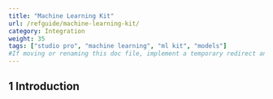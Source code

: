 ```yaml
---
title: "Machine Learning Kit"
url: /refguide/machine-learning-kit/
category: Integration
weight: 35
tags: ["studio pro", "machine learning", "ml kit", "models"]
#If moving or renaming this doc file, implement a temporary redirect and let the respective team know they should update the URL in the product. See Mapping to Products for more details.
---
```


## 1 Introduction

